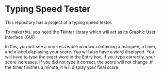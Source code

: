 # Typing Speed Tester

This repository has a project of a typing speed tester.

To make this, you need the Tkinter library which will act as its Graphic User Interface (GUI)

In this, you will see a non-resizeable window containing a marquee, a timer, and a label displaying your score. You will also have a word displayed. 
You will have to type the exact word in the Entry box. If you type correctly, your score increases. If you did not type it correct, the score will not 
change. If the timer finishes a minute, it will display your final score.

#
